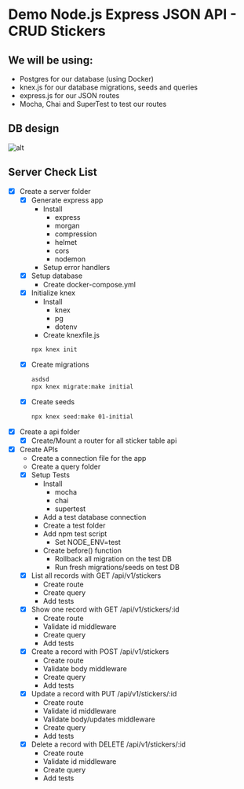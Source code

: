 # Demo Node.js Express JSON API - CRUD Stickers

## We will be using:
  * Postgres for our database (using Docker)
  * knex.js for our database migrations, seeds and queries
  * express.js for our JSON routes
  * Mocha, Chai and SuperTest to test our routes

## DB design
![alt](https://lucid.app/publicSegments/view/36247a7a-70dd-407a-b8d4-a0998c20f188/image.png)

## Server Check List
* [x] Create a server folder
  * [x] Generate express app
    * Install
      * express
      * morgan
      * compression
      * helmet
      * cors
      * nodemon
    * Setup error handlers
  * [x] Setup database
    * Create docker-compose.yml
  * [x] Initialize knex
    * Install
      * knex
      * pg
      * dotenv
    * Create knexfile.js
    ```sh
    npx knex init
    ```
  * [x] Create migrations
    ```sh
    asdsd
    npx knex migrate:make initial
    ```
  * [x] Create seeds
    ```sh
    npx knex seed:make 01-initial
    ```
* [x] Create a api folder
  * [x] Create/Mount a router for all sticker table api
* [x] Create APIs
  * Create a connection file for the app 
  * Create a query folder
  * [x] Setup Tests
    * Install
      * mocha
      * chai
      * supertest
    * Add a test database connection
    * Create a test folder
    * Add npm test script
      * Set NODE_ENV=test
    * Create before() function
      * Rollback all migration on the test DB
      * Run fresh migrations/seeds on test DB
  * [x] List all records with GET /api/v1/stickers
    * Create route
    * Create query
    * Add tests
  * [x] Show one record with GET /api/v1/stickers/:id
    * Create route
    * Validate id middleware
    * Create query
    * Add tests
  * [x] Create a record with POST /api/v1/stickers
    * Create route
    * Validate body middleware
    * Create query
    * Add tests
  * [x] Update a record with PUT /api/v1/stickers/:id
    * Create route
    * Validate id middleware
    * Validate body/updates middleware
    * Create query
    * Add tests
  * [x] Delete a record with DELETE /api/v1/stickers/:id
    * Create route
    * Validate id middleware
    * Create query
    * Add tests
